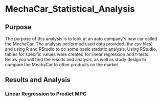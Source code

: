# MechaCar_Statistical_Analysis

## Purpose 

The purpose of this analysis is to look at an auto company's new car called the MechaCar. The analysis performed used data provided (the csv files) and using R and RStudio to do some basic statistic analysis. Using RStudio, tables for specific values were created for linear regression and t-tests. Below you will find the results and analysis, as well as study design to compare the MechaCar to other products on the market. 

## Results and Analysis 

### Linear Regression to Predict MPG 

